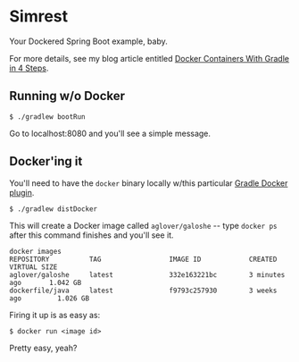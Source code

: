 # Simrest

Your Dockered Spring Boot example, baby.

For more details, see my blog article entitled [Docker Containers With Gradle in 4 Steps](http://thediscoblog.com/blog/2014/06/13/docker-containers-with-gradle-in-4-steps/).
 
## Running w/o Docker

```
$ ./gradlew bootRun
```

Go to localhost:8080 and you'll see a simple message. 

## Docker'ing it

You'll need to have the `docker` binary locally w/this particular [Gradle Docker plugin](https://github.com/Transmode/gradle-docker).

```
$ ./gradlew distDocker
```

This will create a Docker image called `aglover/galoshe` -- type `docker ps` after this command finishes and you'll see it.
 
```
docker images
REPOSITORY          TAG                 IMAGE ID            CREATED             VIRTUAL SIZE
aglover/galoshe     latest              332e163221bc        3 minutes ago       1.042 GB
dockerfile/java     latest              f9793c257930        3 weeks ago         1.026 GB
```

Firing it up is as easy as:

```
$ docker run <image id>
```

Pretty easy, yeah?
